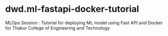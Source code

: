 # dwd.ml-fastapi-docker-tutorial
MLOps Session : Tutorial for deploying ML model using Fast API and Docker for Thakur College of Engineering and Technology
